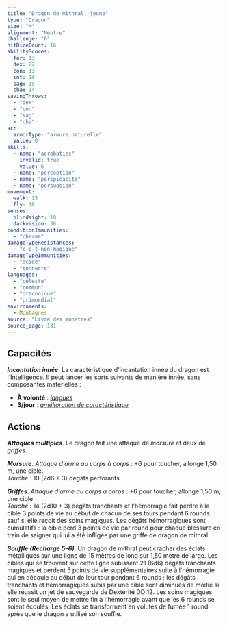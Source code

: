 ```yaml
---
title: "Dragon de mithral, jeune"
type: "Dragon"
size: "M"
alignment: "Neutre"
challenge: "6"
hitDiceCount: 16
abilityScores:
  for: 13
  dex: 22
  con: 13
  int: 14
  sag: 15
  cha: 14
savingThrows:
  - "dex"
  - "con"
  - "sag"
  - "cha"
ac:
  armorType: "armure naturelle"
  value: 0
skills:
  - name: "acrobaties"
    invalid: true
    value: 6
  - name: "perception"
  - name: "perspicacite"
  - name: "persuasion"
movement:
  walk: 15
  fly: 18
senses:
  blindsight: 18
  darkvision: 36
conditionImmunities:
  - "charme"
damageTypeResistances:
  - "c-p-t-non-magique"
damageTypeImmunities:
  - "acide"
  - "tonnerre"
languages:
  - "céleste"
  - "commun"
  - "draconique"
  - "primordial"
environments:
  - Montagnes
source: "Livre des monstres"
source_page: 131
---
```

## Capacités
_**Incantation innée**_. La caractéristique d'incantation innée du dragon est l'Intelligence. Il peut lancer les sorts suivants de manière innée, sans composantes matérielles :
* **À volonté** : [_langues_](/grimoire/langues/)
* **3/jour** : [_amélioration de caractéristique_](/grimoire/amelioration-de-caracteristique/)

## Actions
_**Attaques multiples**_. Le dragon fait une attaque de _morsure_ et deux de _griffes_.

_**Morsure**_. _Attaque d'arme au corps à corps_ : +6 pour toucher, allonge 1,50 m, une cible.  
_Touché_ : 10 (2d6 + 3) dégâts perforants.

_**Griffes**_. _Attaque d'arme au corps à corps_ : +6 pour toucher, allonge 1,50 m, une cible.  
_Touché_ : 14 (2d10 + 3) dégâts tranchants et l'hémorragie fait perdre à la cible 3 points de vie au début de chacun de ses tours pendant 6 rounds sauf si elle reçoit des soins magiques. Les dégâts hémorragiques sont cumulatifs : la cible perd 3 points de vie par round pour chaque blessure en train de saigner qui lui a été infligée par une griffe de dragon de mithral.

_**Souffle (Recharge 5–6)**_. Un dragon de mithral peut cracher des éclats métalliques sur une ligne de 15 mètres de long sur 1,50 mètre de large. Les cibles qui se trouvent sur cette ligne subissent 21 (6d6) dégâts tranchants magiques et perdent 5 points de vie supplémentaires suite à l'hémorragie qui en découle au début de leur tour pendant 6 rounds ; les dégâts tranchants et hémorragiques subis par une cible sont diminués de moitié si elle réussit un jet de sauvegarde de Dextérité DD 12. Les soins magiques sont le seul moyen de mettre fin à l'hémorragie avant que les 6 rounds se soient écoulés. Les éclats se transforment en volutes de fumée 1 round après que le dragon a utilisé son souffle.
